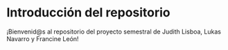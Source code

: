 # Introducción del repositorio

¡Bienvenid@s al repositorio del proyecto semestral de Judith Lisboa, Lukas Navarro y Francine León!